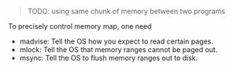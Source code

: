 > TODO: using same chunk of memory between two programs

To precisely control memory map, one need

+ madvise: Tell the OS how you expect to read certain pages.
+ mlock: Tell the OS that memory ranges cannot be paged out.
+ msync: Tell the OS to flush memory ranges out to disk.
